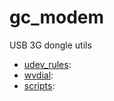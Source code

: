 # gc_modem
USB 3G dongle utils

- [udev_rules](udev_rules.md):
- [wvdial](wvdial.md):
- [scripts](scripts.md):
